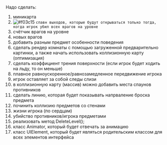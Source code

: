 Надо сделать:
1. миникарта
2. ![#f03c15](https://via.placeholder.com/15/f03c15/000000?text=+) `спавн выходов, которые будут открываться только тогда, когда игрок убил всех врагов на уровне` 
3. счётчик врагов на уровне
4. новых врагов
5. добавить разным предмет особенности поведения
6. сделать рендер комнаты с помощью загруженной предварительно картинки, а также начать использовать коллизионную карту (оптимизация)
7. сделать коэффициент трения поверхности (если игрок будет ходить на льду, то он меньше)
8. плавное равноускоренное/равнозамедленное передвижение игрока
9. игрок оставляет за собой следы слизи
10. в коллизионную карту (массив) можно добавить места спаунов противников
11. сделать линию, которая будет показывать напрваление броска предмета
12. починить коллизию предметов со стенами
13. жизни игрока (по сердцам)
14. убийство противников/игрока предметами
15. реализовать метод DeleteLevel();
16. класс Animator, который будет отвечать за анимацию
17. класс UIElement, который будет являться родительским классом для всех элементов интерфейса
